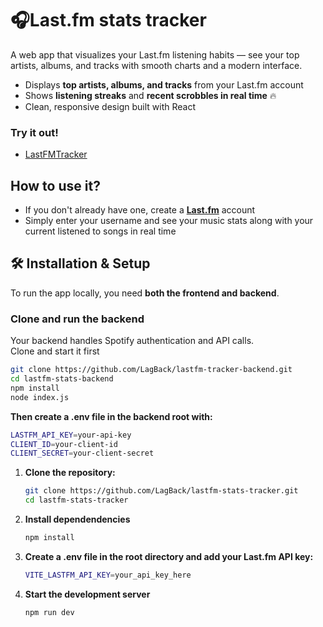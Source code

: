 # 🎧Last.fm stats tracker

A web app that visualizes your Last.fm listening habits — see your top artists, albums, and tracks with smooth charts and a modern interface.

- Displays **top artists, albums, and tracks** from your Last.fm account 
- Shows **listening streaks** and **recent scrobbles in real time** 🔥
- Clean, responsive design built with React

### Try it out!

- [LastFMTracker](https://lastfmtracker.vercel.app/)

## How to use it?

- If you don't already have one, create a <a href='https://www.last.fm'>**Last.fm**</a> account
- Simply enter your username and see your music stats along with your current listened to songs in real time

## 🛠️ Installation & Setup

To run the app locally, you need **both the frontend and backend**.

### Clone and run the backend
Your backend handles Spotify authentication and API calls.  
Clone and start it first
 ```bash
git clone https://github.com/LagBack/lastfm-tracker-backend.git
cd lastfm-stats-backend
npm install
node index.js
```
**Then create a .env file in the backend root with:**
```bash
LASTFM_API_KEY=your-api-key
CLIENT_ID=your-client-id
CLIENT_SECRET=your-client-secret
```

1. **Clone the repository:**
   ```bash
   git clone https://github.com/LagBack/lastfm-stats-tracker.git
   cd lastfm-stats-tracker

2. **Install dependendencies**
   ```bash 
   npm install

3. **Create a .env file in the root directory and add your Last.fm API key:**
   ```bash
   VITE_LASTFM_API_KEY=your_api_key_here

5. **Start the development server**
    ```bash
    npm run dev


   
